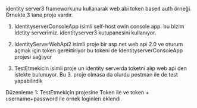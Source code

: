identity server3 frameworkunu kullanarak web abi token based auth örneği.
Örnekte 3 tane proje vardır.

1. IdentityserverConsoleApp isimli self-host owin console app. bu bizim İdetity serverimiz. identityserver3 kutupanesini kullanıyor.

2. IdentityServerWebApi2 isimli proje bir asp.net web api 2.0 ve oturum açmak için token gerektiriyor bu tokeni de  IdentityserverConsoleApp projesi sağlıyor

3. TestEtmekicin isimli proje un identity serverda toketni alıp web api den istekte bulunuyor. Bu 3. proje olmasa da olurdu postman ile de test yapabilirdik 

Düzenleme 1: TestEtmekiçin projesine Token ile ve token + username+password ile örnek loginleri eklendi.
